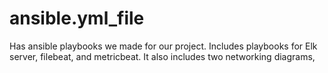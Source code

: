 # ansible.yml_file
Has ansible playbooks we made for our project. Includes playbooks for Elk server, filebeat, and metricbeat. It also includes two networking diagrams,
